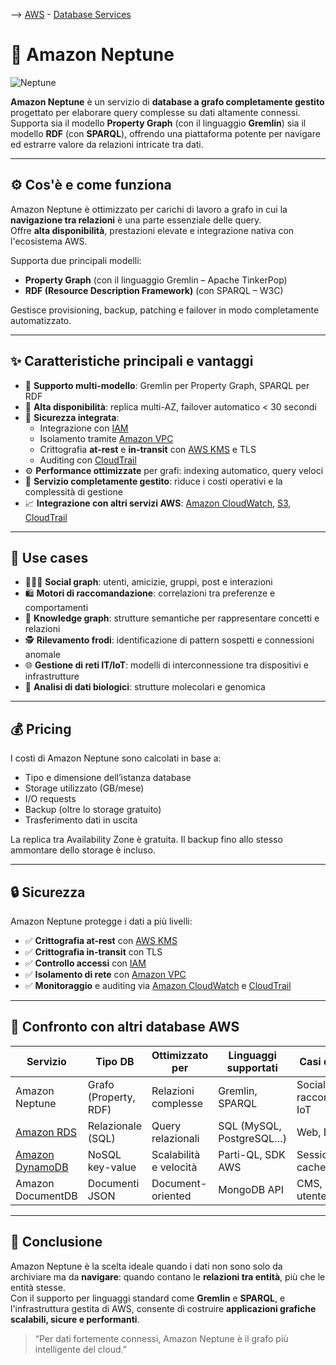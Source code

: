 --> [AWS](AWS.md)  -  [Database Services](AWS-Databases.md)
# 🧠 Amazon Neptune

![Neptune](neptune.png)

**Amazon Neptune** è un servizio di **database a grafo completamente gestito** progettato per elaborare query complesse su dati altamente connessi. Supporta sia il modello **Property Graph** (con il linguaggio **Gremlin**) sia il modello **RDF** (con **SPARQL**), offrendo una piattaforma potente per navigare ed estrarre valore da relazioni intricate tra dati.

---

## ⚙️ Cos'è e come funziona

Amazon Neptune è ottimizzato per carichi di lavoro a grafo in cui la **navigazione tra relazioni** è una parte essenziale delle query.  
Offre **alta disponibilità**, prestazioni elevate e integrazione nativa con l'ecosistema AWS.

Supporta due principali modelli:

- **Property Graph** (con il linguaggio Gremlin – Apache TinkerPop)
- **RDF (Resource Description Framework)** (con SPARQL – W3C)

Gestisce provisioning, backup, patching e failover in modo completamente automatizzato.

---

## ✨ Caratteristiche principali e vantaggi

- 🔄 **Supporto multi-modello**: Gremlin per Property Graph, SPARQL per RDF  
- 📡 **Alta disponibilità**: replica multi-AZ, failover automatico < 30 secondi  
- 🔐 **Sicurezza integrata**:
  - Integrazione con [IAM](AWS-IAM.md)
  - Isolamento tramite [Amazon VPC](Amazon-VPC.md)
  - Crittografia **at-rest** e **in-transit** con [AWS KMS](AWS-KMS.md) e TLS
  - Auditing con [CloudTrail](Amazon-CloudTrail.md)  
- ⚙️ **Performance ottimizzate** per grafi: indexing automatico, query veloci  
- 🧩 **Servizio completamente gestito**: riduce i costi operativi e la complessità di gestione  
- 📈 **Integrazione con altri servizi AWS**: [Amazon CloudWatch](Amazon-CloudWatch.md), [S3](Amazon-S3.md), [CloudTrail](Amazon-CloudTrail.md)  

---

## 💼 Use cases

- 🧑‍🤝‍🧑 **Social graph**: utenti, amicizie, gruppi, post e interazioni  
- 🛍️ **Motori di raccomandazione**: correlazioni tra preferenze e comportamenti  
- 🧠 **Knowledge graph**: strutture semantiche per rappresentare concetti e relazioni  
- 🕵️ **Rilevamento frodi**: identificazione di pattern sospetti e connessioni anomale  
- 🌐 **Gestione di reti IT/IoT**: modelli di interconnessione tra dispositivi e infrastrutture  
- 🧬 **Analisi di dati biologici**: strutture molecolari e genomica

---

## 💰 Pricing

I costi di Amazon Neptune sono calcolati in base a:

- Tipo e dimensione dell’istanza database
- Storage utilizzato (GB/mese)
- I/O requests
- Backup (oltre lo storage gratuito)
- Trasferimento dati in uscita

La replica tra Availability Zone è gratuita. Il backup fino allo stesso ammontare dello storage è incluso.

---

## 🔒 Sicurezza

Amazon Neptune protegge i dati a più livelli:

- ✅ **Crittografia at-rest** con [AWS KMS](AWS-KMS.md)
- ✅ **Crittografia in-transit** con TLS
- ✅ **Controllo accessi** con [IAM](AWS-IAM.md)
- ✅ **Isolamento di rete** con [Amazon VPC](Amazon-VPC.md)
- ✅ **Monitoraggio** e auditing via [Amazon CloudWatch](Amazon-CloudWatch.md) e [CloudTrail](Amazon-CloudTrail.md)  

---

## 🔁 Confronto con altri database AWS

| Servizio          | Tipo DB             | Ottimizzato per       | Linguaggi supportati        | Casi d'uso tipici             |
|-------------------|---------------------|------------------------|-----------------------------|-------------------------------|
| Amazon Neptune     | Grafo (Property, RDF)| Relazioni complesse    | Gremlin, SPARQL             | Social, raccomandazioni, IoT |
| [Amazon RDS](Amazon-RDS.md)         | Relazionale (SQL)    | Query relazionali      | SQL (MySQL, PostgreSQL…)    | Web, ERP, CRM                 |
| [Amazon DynamoDB](Amazon-DynamoDB.md)    | NoSQL key-value      | Scalabilità e velocità | Parti-QL, SDK AWS           | Sessioni, IoT, cache          |
| Amazon DocumentDB  | Documenti JSON       | Document-oriented      | MongoDB API                 | CMS, profili utente           |

---

## 📌 Conclusione

Amazon Neptune è la scelta ideale quando i dati non sono solo da archiviare ma da **navigare**: quando contano le **relazioni tra entità**, più che le entità stesse.  
Con il supporto per linguaggi standard come **Gremlin** e **SPARQL**, e l'infrastruttura gestita di AWS, consente di costruire **applicazioni grafiche scalabili, sicure e performanti**.

> “Per dati fortemente connessi, Amazon Neptune è il grafo più intelligente del cloud.”
